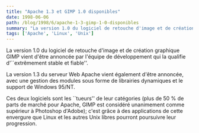 ```yaml
---
title: "Apache 1.3 et GIMP 1.0 disponibles"
date: 1998-06-06
path: /blog/1998/6/apache-1-3-gimp-1-0-disponibles
summary: "La version 1.0 du logiciel de retouche d'image et de création graphique GIMP vient d'être annoncée par l'équipe de développement qui la qualifie d'``extrêmement stable et fiable''."
tags: ['Apache', 'Linux', 'Unix']
---
```


<P>
La version 1.0 du logiciel de retouche d'image et de création graphique
GIMP vient d'être annoncée par l'équipe de développement qui la qualifie
d'``extrêmement stable et fiable''.
</P>

<P>
La version 1.3 du serveur Web Apache vient également d'être annoncée,
avec une gestion des modules sous forme de librairies dynamiques et le
support de Windows 95/NT.
</P>

<P>
Ces deux logiciels sont les ``tueurs'' de leur catégories (plus de 50 %
de parts de marché pour Apache, GIMP est considéré unanimement comme
supérieur à Photoshop d'Adobe); c'est grâce à des applications de cette
envergure que Linux et les autres Unix libres pourront poursuivre leur
progression.
</P>


